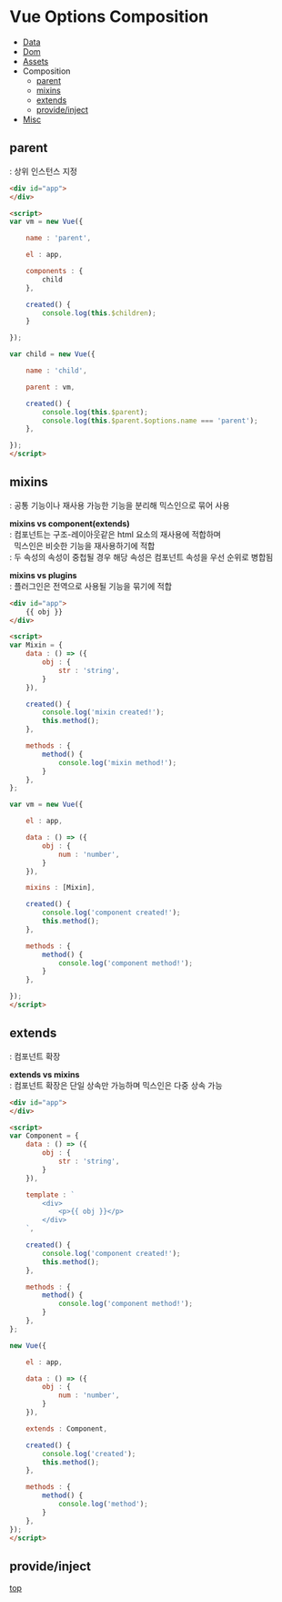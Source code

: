 # Vue Options Composition

- [Data](./vue-options-data.md)
- [Dom](./vue-options-dom.md)
- [Assets](./vue-options-assets.md)
- Composition
    - [parent](#parent)
    - [mixins](#mixins)
    - [extends](#extends)
    - [provide/inject](#provideinject)
- [Misc](./vue-options-misc.md)



## parent
: 상위 인스턴스 지정   

```html
<div id="app">
</div>

<script>
var vm = new Vue({

    name : 'parent',

    el : app,

    components : {
        child
    },

    created() {
        console.log(this.$children);
    }

});

var child = new Vue({

    name : 'child',

    parent : vm,

    created() {
        console.log(this.$parent);
        console.log(this.$parent.$options.name === 'parent');
    },

});
</script>
```



## mixins
: 공통 기능이나 재사용 가능한 기능을 분리해 믹스인으로 묶어 사용    

**mixins vs component(extends)**   
: 컴포넌트는 구조-레이아웃같은 html 요소의 재사용에 적합하며  
&nbsp; 믹스인은 비슷한 기능을 재사용하기에 적합    
: 두 속성의 속성이 중첩될 경우 해당 속성은 컴포넌트 속성을 우선 순위로 병합됨   

**mixins vs plugins**  
: 플러그인은 전역으로 사용될 기능을 묶기에 적합  


```html
<div id="app">
    {{ obj }}
</div>

<script>
var Mixin = {
    data : () => ({
        obj : {
            str : 'string',
        }
    }),

    created() {
        console.log('mixin created!');
        this.method();
    },

    methods : {
        method() {
            console.log('mixin method!');
        }
    },
};

var vm = new Vue({

    el : app,

    data : () => ({
        obj : {
            num : 'number',
        }
    }),

    mixins : [Mixin],

    created() {
        console.log('component created!');
        this.method();
    },

    methods : {
        method() {
            console.log('component method!');
        }
    },

});
</script>
```



## extends
: 컴포넌트 확장   

**extends vs mixins**    
: 컴포넌트 확장은 단일 상속만 가능하며 믹스인은 다중 상속 가능   


```html
<div id="app">
</div>

<script>
var Component = {
    data : () => ({
        obj : {
            str : 'string',
        }
    }),

    template : `
        <div>
            <p>{{ obj }}</p>
        </div>
    `,

    created() {
        console.log('component created!');
        this.method();
    },

    methods : {
        method() {
            console.log('component method!');
        }
    },
};

new Vue({

    el : app,

    data : () => ({
        obj : {
            num : 'number',
        }
    }),

    extends : Component,

    created() {
        console.log('created');
        this.method();
    },

    methods : {
        method() {
            console.log('method');
        }
    },
});
</script>
```



## provide/inject



[top](#)

